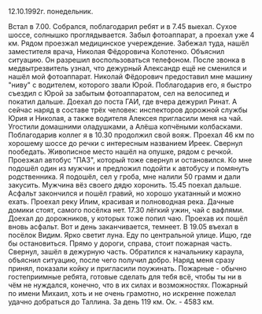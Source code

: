 12.10.1992г. понедельник.

Встал в 7.00. Собрался, поблагодарил ребят и в 7.45 выехал. Сухое шоссе, солнышко проглядывается. 
 Забыл фотоаппарат, а проехал уже 4 км. Рядом проезжал медицинское учереждение. Забежал туда, нашёл заместителя врача, Николая Фёдоровича Колотенко. Объяснил ситуацию. Он разрешил воспользоваться телефоном. После звонка в медвытрезвитель узнал, что дежурный Александр ещё не сменился и нашёл мой фотоаппарат. Николай Фёдорович предоставил мне машину "ниву" с водителем, которого звали Юрой. Поблагодарив его, я быстро съездил с Юрой за забытым фотоаппаратом, сел на велосипед и покатил дальше.
  Доехал до поста ГАИ, где вчера дежурил Ринат. А сейчас наряд в составе трёх человек: инспекторов дорожной службы Юрия и Николая, а также водителя Алексея пригласили меня на чай. Угостили домашними оладушками, а Алёша копчёными колбасками. Поблагодарив коллег я в 10.30 продолжил свой вояж.
     Проехал 46 км по хорошему шоссе до речки с интересным названием Иреек. Свернул пообедать. Живописное место нашёл на опушке, рядом с речкой.
  Проезжал автобус "ПАЗ", который тоже свернул и остановился. Ко мне подошёл один из мужчин и предложил подойти к автобусу и помянуть родственника. Я подошёл, сел у гроба, мне налили 50 грамм и дали закусить. Мужчина вёз своего дядю хоронить.
  15.45 поехал дальше. Асфальт закончился и пошёл гравий, но хорошо укатанный и можно ехать.
    Проехал реку Илим, красивая и полноводная река. Дачные домики стоят, самого посёлка нет.
  17.30 лёгкий ужин, чай с вафлями. Доехал до дорожников, у которых тоже попил чаю. Проехав их пошёл вновь асфальт. 
   Вот и день заканчивается, темнеет. В 19.05 въехал в посёлок Видим. Ярко светит луна. Еду по центральной улице. Ищю, где бы остановиться. Прямо у дороги, справа, стоит пожарная часть. Свернул, зашёл в дежурную часть. Обратился к начальнику караула, объяснил ситуацию, после чего получил добро. Наряд меня сразу принял, показали койку и пригласили поужинать. Пожарные - обычно гостеприимные  ребята, готовые сделать для тебя всё, чтобы ты ни в чём не нуждался, конечно, что в их силах и возможностях. Пожарный по имени Михаил, хоть и не очень грамотно, но искренне пожелал удачно добраться до Таллина.
  За день 119 км. Ок. - 4583 км.
